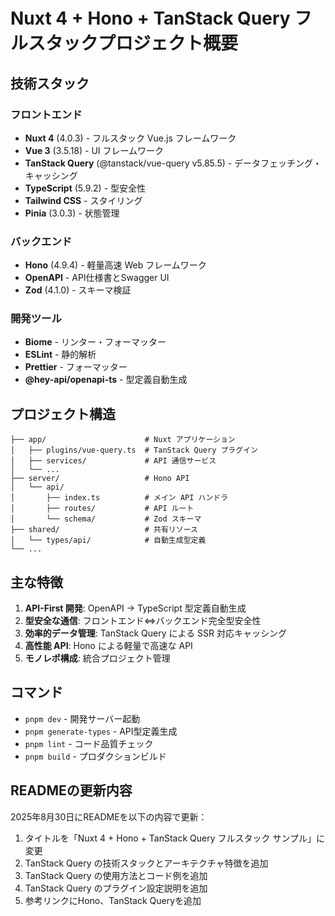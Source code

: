 # Nuxt 4 + Hono + TanStack Query フルスタックプロジェクト概要

## 技術スタック

### フロントエンド

- **Nuxt 4** (4.0.3) - フルスタック Vue.js フレームワーク
- **Vue 3** (3.5.18) - UI フレームワーク
- **TanStack Query** (@tanstack/vue-query v5.85.5) - データフェッチング・キャッシング
- **TypeScript** (5.9.2) - 型安全性
- **Tailwind CSS** - スタイリング
- **Pinia** (3.0.3) - 状態管理

### バックエンド

- **Hono** (4.9.4) - 軽量高速 Web フレームワーク
- **OpenAPI** - API仕様書とSwagger UI
- **Zod** (4.1.0) - スキーマ検証

### 開発ツール

- **Biome** - リンター・フォーマッター
- **ESLint** - 静的解析
- **Prettier** - フォーマッター
- **@hey-api/openapi-ts** - 型定義自動生成

## プロジェクト構造

```
├── app/                      # Nuxt アプリケーション
│   ├── plugins/vue-query.ts  # TanStack Query プラグイン
│   ├── services/             # API 通信サービス
│   └── ...
├── server/                   # Hono API
│   └── api/
│       ├── index.ts          # メイン API ハンドラ
│       ├── routes/           # API ルート
│       └── schema/           # Zod スキーマ
├── shared/                   # 共有リソース
│   └── types/api/            # 自動生成型定義
└── ...
```

## 主な特徴

1. **API-First 開発**: OpenAPI → TypeScript 型定義自動生成
2. **型安全な通信**: フロントエンド⇔バックエンド完全型安全性
3. **効率的データ管理**: TanStack Query による SSR 対応キャッシング
4. **高性能 API**: Hono による軽量で高速な API
5. **モノレポ構成**: 統合プロジェクト管理

## コマンド

- `pnpm dev` - 開発サーバー起動
- `pnpm generate-types` - API型定義生成
- `pnpm lint` - コード品質チェック
- `pnpm build` - プロダクションビルド

## READMEの更新内容

2025年8月30日にREADMEを以下の内容で更新：

1. タイトルを「Nuxt 4 + Hono + TanStack Query フルスタック サンプル」に変更
2. TanStack Query の技術スタックとアーキテクチャ特徴を追加
3. TanStack Query の使用方法とコード例を追加
4. TanStack Query のプラグイン設定説明を追加
5. 参考リンクにHono、TanStack Queryを追加
